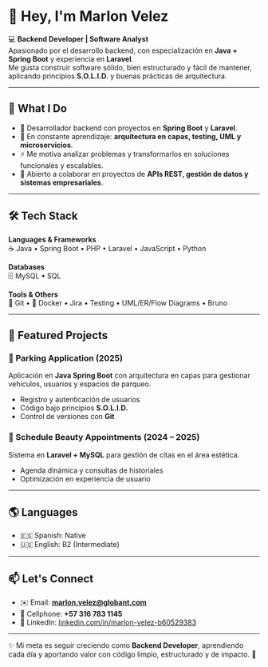# 👋 Hey, I'm Marlon Velez

💻 **Backend Developer | Software Analyst**  
Apasionado por el desarrollo backend, con especialización en **Java + Spring Boot** y experiencia en **Laravel**.  
Me gusta construir software sólido, bien estructurado y fácil de mantener, aplicando principios **S.O.L.I.D.** y buenas prácticas de arquitectura.  

---

## 🚀 What I Do
- 🔭 Desarrollador backend con proyectos en **Spring Boot** y **Laravel**.  
- 🌱 En constante aprendizaje: **arquitectura en capas, testing, UML y microservicios**.  
- ⚡ Me motiva analizar problemas y transformarlos en soluciones funcionales y escalables.  
- 👯 Abierto a colaborar en proyectos de **APIs REST, gestión de datos y sistemas empresariales**.  

---

## 🛠️ Tech Stack
**Languages & Frameworks**  
☕ Java • Spring Boot • PHP • Laravel • JavaScript • Python  

**Databases**  
🗄️ MySQL • SQL  

**Tools & Others**  
🐙 Git • 🐳 Docker • Jira • Testing • UML/ER/Flow Diagrams • Bruno  

---

## 📂 Featured Projects
### 🔹 Parking Application (2025)
Aplicación en **Java Spring Boot** con arquitectura en capas para gestionar vehículos, usuarios y espacios de parqueo.  
- Registro y autenticación de usuarios  
- Código bajo principios **S.O.L.I.D.**  
- Control de versiones con **Git**  

### 🔹 Schedule Beauty Appointments (2024 – 2025)  
Sistema en **Laravel + MySQL** para gestión de citas en el área estética.  
- Agenda dinámica y consultas de historiales  
- Optimización en experiencia de usuario  

---

## 🌎 Languages
- 🇪🇸 Spanish: Native  
- 🇺🇸 English: B2 (Intermediate)  

---

## 📫 Let's Connect
- ✉️ Email: **marlon.velez@globant.com**  
- 📱 Cellphone: **+57 316 783 1145**  
- 💼 LinkedIn: [linkedin.com/in/marlon-velez-b60529383](https://www.linkedin.com/in/marlon-velez-b60529383)  

---

✨ Mi meta es seguir creciendo como **Backend Developer**, aprendiendo cada día y aportando valor con código limpio, estructurado y de impacto. 🚀
